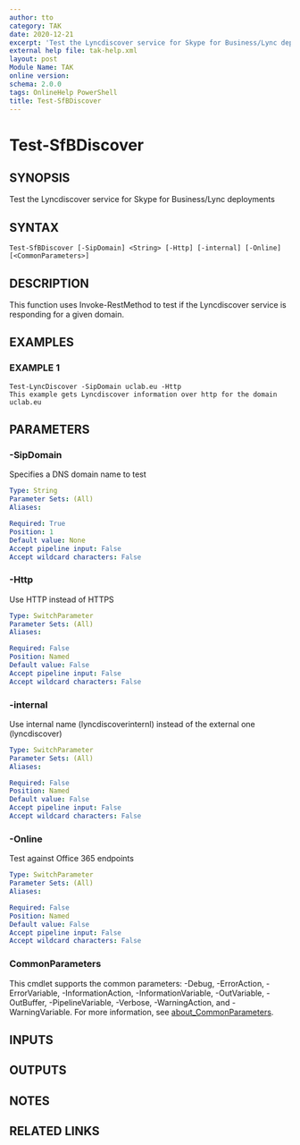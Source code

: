 ```yaml
---
author: tto
category: TAK
date: 2020-12-21
excerpt: 'Test the Lyncdiscover service for Skype for Business/Lync deployments'
external help file: tak-help.xml
layout: post
Module Name: TAK
online version:
schema: 2.0.0
tags: OnlineHelp PowerShell
title: Test-SfBDiscover
---
```


# Test-SfBDiscover

## SYNOPSIS
Test the Lyncdiscover service for Skype for Business/Lync deployments

## SYNTAX

```
Test-SfBDiscover [-SipDomain] <String> [-Http] [-internal] [-Online] [<CommonParameters>]
```

## DESCRIPTION
This function uses Invoke-RestMethod to test if the Lyncdiscover service is responding for a given domain.

## EXAMPLES

### EXAMPLE 1
```
Test-LyncDiscover -SipDomain uclab.eu -Http
This example gets Lyncdiscover information over http for the domain uclab.eu
```

## PARAMETERS

### -SipDomain
Specifies a DNS domain name to test

```yaml
Type: String
Parameter Sets: (All)
Aliases:

Required: True
Position: 1
Default value: None
Accept pipeline input: False
Accept wildcard characters: False
```

### -Http
Use HTTP instead of HTTPS

```yaml
Type: SwitchParameter
Parameter Sets: (All)
Aliases:

Required: False
Position: Named
Default value: False
Accept pipeline input: False
Accept wildcard characters: False
```

### -internal
Use internal name (lyncdiscoverinternl) instead of the external one (lyncdiscover)

```yaml
Type: SwitchParameter
Parameter Sets: (All)
Aliases:

Required: False
Position: Named
Default value: False
Accept pipeline input: False
Accept wildcard characters: False
```

### -Online
Test against Office 365 endpoints

```yaml
Type: SwitchParameter
Parameter Sets: (All)
Aliases:

Required: False
Position: Named
Default value: False
Accept pipeline input: False
Accept wildcard characters: False
```

### CommonParameters
This cmdlet supports the common parameters: -Debug, -ErrorAction, -ErrorVariable, -InformationAction, -InformationVariable, -OutVariable, -OutBuffer, -PipelineVariable, -Verbose, -WarningAction, and -WarningVariable. For more information, see [about_CommonParameters](http://go.microsoft.com/fwlink/?LinkID=113216).

## INPUTS

## OUTPUTS

## NOTES

## RELATED LINKS
